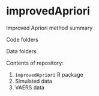 # improvedApriori

Improved Apriori method summary

Code folders

Data folders

Contents of repository:
1. `improvedApriori` R package
2. Simulated data
3. VAERS data
